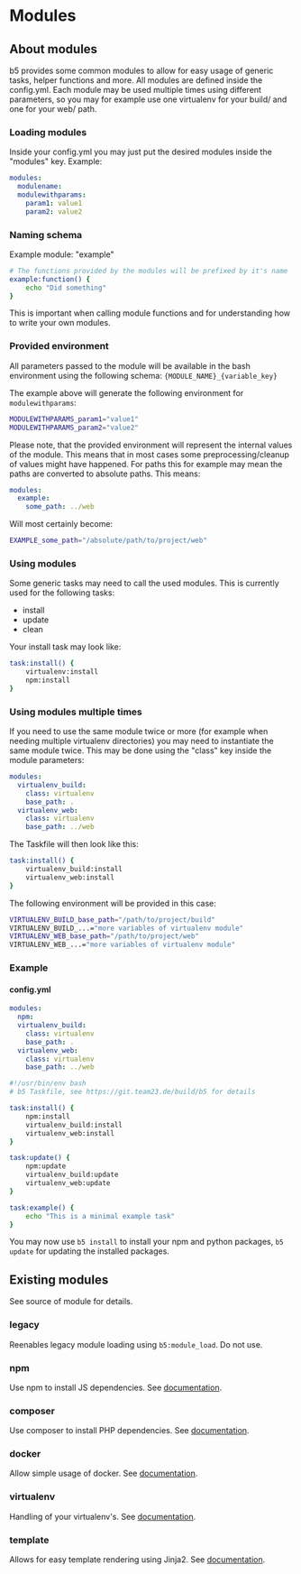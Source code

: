 # Modules

## About modules

b5 provides some common modules to allow for easy usage of generic tasks, helper functions and more. All
modules are defined inside the config.yml. Each module may be used multiple times using different parameters,
so you may for example use one virtualenv for your build/ and one for your web/ path. 

### Loading modules

Inside your config.yml you may just put the desired modules inside the "modules" key. Example:

```yaml
modules:
  modulename:
  modulewithparams:
    param1: value1
    param2: value2
```

### Naming schema

Example module: "example"

```bash
# The functions provided by the modules will be prefixed by it's name 
example:function() {
    echo "Did something"
}
```

This is important when calling module functions and for understanding how to write your own modules.

### Provided environment

All parameters passed to the module will be available in the bash environment using the following schema:
`{MODULE_NAME}_{variable_key}`

The example above will generate the following environment for `modulewithparams`:
```bash
MODULEWITHPARAMS_param1="value1"
MODULEWITHPARAMS_param2="value2"
```

Please note, that the provided environment will represent the internal values of the module. This
means that in most cases some preprocessing/cleanup of values might have happened. For paths
this for example may mean the paths are converted to absolute paths. This means:

```yaml
modules:
  example:
    some_path: ../web
```

Will most certainly become:

```bash
EXAMPLE_some_path="/absolute/path/to/project/web"
```


### Using modules

Some generic tasks may need to call the used modules. This is currently used for the following tasks:
* install
* update
* clean

Your install task may look like:

```bash
task:install() {
    virtualenv:install
    npm:install
}
```

### Using modules multiple times

If you need to use the same module twice or more (for example when needing multiple virtualenv directories)
you may need to instantiate the same module twice. This may be done using the "class" key inside the
module parameters:

```yaml
modules:
  virtualenv_build:
    class: virtualenv
    base_path: .
  virtualenv_web:
    class: virtualenv
    base_path: ../web
```

The Taskfile will then look like this:

```bash
task:install() {
    virtualenv_build:install
    virtualenv_web:install
}
```

The following environment will be provided in this case:

```bash
VIRTUALENV_BUILD_base_path="/path/to/project/build"
VIRTUALENV_BUILD_...="more variables of virtualenv module"
VIRTUALENV_WEB_base_path="/path/to/project/web"
VIRTUALENV_WEB_...="more variables of virtualenv module"
```

### Example

#### config.yml

```yaml
modules:
  npm:
  virtualenv_build:
    class: virtualenv
    base_path: .
  virtualenv_web:
    class: virtualenv
    base_path: ../web
```

```bash
#!/usr/bin/env bash
# b5 Taskfile, see https://git.team23.de/build/b5 for details

task:install() {
    npm:install
    virtualenv_build:install
    virtualenv_web:install
}

task:update() {
    npm:update
    virtualenv_build:update
    virtualenv_web:update
}

task:example() {
    echo "This is a minimal example task"
}
```

You may now use `b5 install` to install your npm and python packages, `b5 update` for updating the installed
packages.

## Existing modules

See source of module for details.

### legacy

Reenables legacy module loading using `b5:module_load`. Do not use.

### npm

Use npm to install JS dependencies. See [documentation](modules/npm.md).

### composer

Use composer to install PHP dependencies. See [documentation](modules/composer.md).

### docker

Allow simple usage of docker. See [documentation](modules/docker.md).

### virtualenv

Handling of your virtualenv's. See [documentation](modules/virtualenv.md).

### template

Allows for easy template rendering using Jinja2. See [documentation](modules/template.md).
